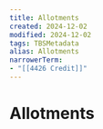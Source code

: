 ```yaml
---
title: Allotments
created: 2024-12-02
modified: 2024-12-02
tags: TBSMetadata
alias: Allotments
narrowerTerm:
- "[[4426 Credit]]"
---
```

# Allotments
